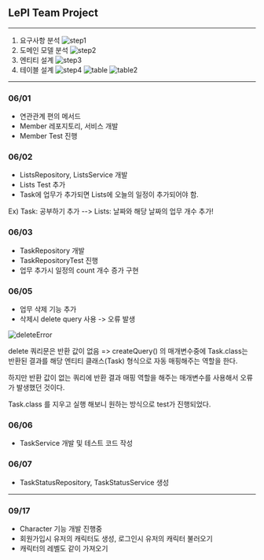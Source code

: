 ## LePl Team Project

-----------------

1. 요구사항 분석
![step1](https://github.com/LvUpPlanner/LePl_Spring/assets/105353163/15aa6cab-f295-4da3-9088-5f2cd0af6a94)
2. 도메인 모델 분석
![step2](https://github.com/LvUpPlanner/LePl_Spring/assets/105353163/3f41bc83-575c-497d-b38d-60bb8f06b04e)
3. 엔티티 설계
![step3](https://github.com/LvUpPlanner/LePl_Spring/assets/105353163/84bfbe6f-75cd-4a1b-af37-228e97e5076d)
4. 테이블 설계
![step4](https://github.com/LvUpPlanner/LePl_Spring/assets/105353163/0b98c6b2-08e0-410d-af9f-a089840ff0fe)
![table](https://github.com/LvUpPlanner/LePl_Spring/assets/105353163/f6970d00-db12-4ac9-92c7-9c60f8fb5dca)
![table2](https://github.com/LvUpPlanner/LePl_Spring/assets/105353163/2c23ac57-fad1-41a9-a927-7d077861abf7)

------------------

### 06/01
* 연관관계 편의 메서드
* Member 레포지토리, 서비스 개발
* Member Test 진행

### 06/02
* ListsRepository, ListsService 개발
* Lists Test 추가 
* Task에 업무가 추가되면 Lists에 오늘의 일정이 추가되어야 함. 

Ex) Task: 공부하기 추가 --> Lists: 날짜와 해당 날짜의 업무 개수 추가! 

### 06/03
* TaskRepository 개발 
* TaskRepositoryTest 진행 
* 업무 추가시 일정의 count 개수 증가 구현

### 06/05
* 업무 삭제 기능 추가 
* 삭제시 delete query 사용 -> 오류 발생 

![deleteError](https://github.com/LvUpPlanner/LePl_Spring/assets/105353163/cb2f9628-28de-4dbf-a500-f26dc51e9154)

delete 쿼리문은 반환 값이 없음 => createQuery() 의 매개변수중에 Task.class는 반환된 결과를 해당 엔티티 클래스(Task) 형식으로 자동 매핑해주는 역할을 한다. 

하지만 반환 값이 없는 쿼리에 반환 결과 매핑 역할을 해주는 매개변수를 사용해서 오류가 발생했던 것이다. 

Task.class 를 지우고 실행 해보니 원하는 방식으로 test가 진행되었다. 

### 06/06
* TaskService 개발 및 테스트 코드 작성 

### 06/07
* TaskStatusRepository, TaskStatusService 생성

------

### 09/17
* Character 기능 개발 진행중
* 회원가입시 유저의 캐릭터도 생성, 로그인시 유저의 캐릭터 불러오기
* 캐릭터의 레벨도 같이 가져오기
